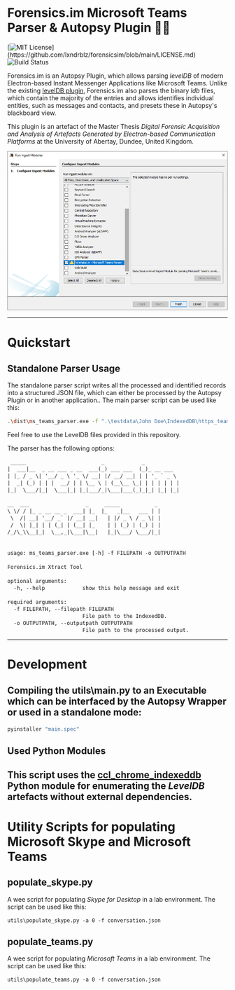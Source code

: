 # Forensics.im Microsoft Teams Parser & Autopsy Plugin 🕵️‍♂️
[![MIT License](https://img.shields.io/apm/l/atomic-design-ui.svg?)](https://github.com/lxndrblz/forensicsim/blob/main/LICENSE.md)
![Build Status](https://www.travis-ci.com/lxndrblz/forensicsim.svg?token=ts66FZeijedzeqpkgTit&branch=main)

Forensics.im is an Autopsy Plugin, which allows parsing *levelDB* of modern Electron-based Instant Messenger Applications like Microsoft Teams. Unlike the existing [levelDB plugin](https://github.com/markmckinnon/Autopsy-Plugins/tree/master/Leveldb), Forensics.im also parses the binary *ldb* files, which contain the majority of the entries and allows identifies individual entities, such as messages and contacts, and presets these in Autopsy's blackboard view.

This plugin is an artefact of the Master Thesis *Digital Forensic Acquisition and Analysis of Artefacts Generated by Electron-based Communication Platforms* at the University of Abertay, Dundee, United Kingdom.

![Autopsy Module](img/ingest_module.png)

---
# Quickstart
## Standalone Parser Usage
The standalone parser script writes all the processed and identified records into a structured JSON file, which can either be processed by the Autopsy Plugin or in another application..
The main parser script can be used like this:
```bash
.\dist\ms_teams_parser.exe -f ".\testdata\John Doe\IndexedDB\https_teams.microsoft.com_0.indexeddb.leveldb" -o "C:\Temp\John Doe.json"
```
Feel free to use the LevelDB files provided in this repository.

The parser has the following options:
```text
 _____                        _            _
|  ___|__  _ __ ___ _ __  ___(_) ___ ___  (_)_ __ ___
| |_ / _ \| '__/ _ \ '_ \/ __| |/ __/ __| | | '_ ` _ \
|  _| (_) | | |  __/ | | \__ \ | (__\__ \_| | | | | | |
|_|  \___/|_|  \___|_| |_|___/_|\___|___(_)_|_| |_| |_|

__  ___                  _     _____           _
\ \/ / |_ _ __ __ _  ___| |_  |_   _|__   ___ | |
 \  /| __| '__/ _` |/ __| __|   | |/ _ \ / _ \| |
 /  \| |_| | | (_| | (__| |_    | | (_) | (_) | |
/_/\_\\__|_|  \__,_|\___|\__|   |_|\___/ \___/|_|


usage: ms_teams_parser.exe [-h] -f FILEPATH -o OUTPUTPATH

Forensics.im Xtract Tool

optional arguments:
  -h, --help            show this help message and exit

required arguments:
  -f FILEPATH, --filepath FILEPATH
                        File path to the IndexedDB.
  -o OUTPUTPATH, --outputpath OUTPUTPATH
                        File path to the processed output.
```
---
# Development
## Compiling the utils\main.py to an Executable which can be interfaced by the Autopsy Wrapper or used in a standalone mode:
```bash
pyinstaller "main.spec"
```

## Used Python Modules
This script uses the [ccl_chrome_indexeddb](https://github.com/cclgroupltd/ccl_chrome_indexeddb) Python module for enumerating the *LevelDB* artefacts without external dependencies.
---

# Utility Scripts for populating Microsoft Skype and Microsoft Teams
## populate_skype.py
A wee script for populating *Skype for Desktop* in a lab environment.
The script can be used like this:
```
utils\populate_skype.py -a 0 -f conversation.json
```
## populate_teams.py
A wee script for populating *Microsoft Teams* in a lab environment.
The script can be used like this:
```
utils\populate_teams.py -a 0 -f conversation.json
```
